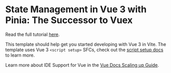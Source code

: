 # State Management in Vue 3 with Pinia: The Successor to Vuex

Read the full tutorial [here](https://www.djamware.com/post/6891823be267fd7a1ffc9d1a/state-management-in-vue-3-with-pinia-the-successor-to-vuex).

This template should help get you started developing with Vue 3 in Vite. The template uses Vue 3 `<script setup>` SFCs, check out the [script setup docs](https://v3.vuejs.org/api/sfc-script-setup.html#sfc-script-setup) to learn more.

Learn more about IDE Support for Vue in the [Vue Docs Scaling up Guide](https://vuejs.org/guide/scaling-up/tooling.html#ide-support).
